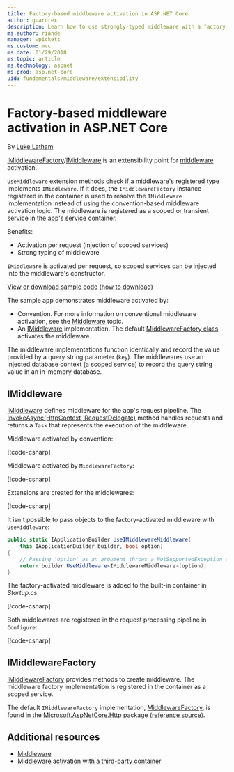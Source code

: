 ```yaml
---
title: Factory-based middleware activation in ASP.NET Core
author: guardrex
description: Learn how to use strongly-typed middleware with a factory-based activation implementation in ASP.NET Core.
ms.author: riande
manager: wpickett
ms.custom: mvc
ms.date: 01/29/2018
ms.topic: article
ms.technology: aspnet
ms.prod: asp.net-core
uid: fundamentals/middleware/extensibility
---
```

# Factory-based middleware activation in ASP.NET Core

By [Luke Latham](https://github.com/guardrex)

[IMiddlewareFactory](/dotnet/api/microsoft.aspnetcore.http.imiddlewarefactory)/[IMiddleware](/dotnet/api/microsoft.aspnetcore.http.imiddleware) is an extensibility point for [middleware](xref:fundamentals/middleware/index) activation.

`UseMiddleware` extension methods check if a middleware's registered type implements `IMiddleware`. If it does, the `IMiddlewareFactory` instance registered in the container is used to resolve the `IMiddleware` implementation instead of using the convention-based middleware activation logic. The middleware is registered as a scoped or transient service in the app's service container.

Benefits:

* Activation per request (injection of scoped services)
* Strong typing of middleware

`IMiddleware` is activated per request, so scoped services can be injected into the middleware's constructor.

[View or download sample code](https://github.com/aspnet/Docs/tree/live/aspnetcore/fundamentals/middleware/extensibility/sample) ([how to download](xref:tutorials/index#how-to-download-a-sample))

The sample app demonstrates middleware activated by:

* Convention. For more information on conventional middleware activation, see the [Middleware](xref:fundamentals/middleware/index) topic.
* An [IMiddleware](/dotnet/api/microsoft.aspnetcore.http.imiddleware) implementation. The default [MiddlewareFactory class](/dotnet/api/microsoft.aspnetcore.http.middlewarefactory) activates the middleware.

The middleware implementations function identically and record the value provided by a query string parameter (`key`). The middlewares use an injected database context (a scoped service) to record the query string value in an in-memory database.

## IMiddleware

[IMiddleware](/dotnet/api/microsoft.aspnetcore.http.imiddleware) defines middleware for the app's request pipeline. The [InvokeAsync(HttpContext, RequestDelegate)](/dotnet/api/microsoft.aspnetcore.http.imiddleware.invokeasync#Microsoft_AspNetCore_Http_IMiddleware_InvokeAsync_Microsoft_AspNetCore_Http_HttpContext_Microsoft_AspNetCore_Http_RequestDelegate_) method handles requests and returns a `Task` that represents the execution of the middleware.

Middleware activated by convention:

[!code-csharp[](extensibility/sample/Middleware/ConventionalMiddleware.cs?name=snippet1)]

Middleware activated by `MiddlewareFactory`:

[!code-csharp[](extensibility/sample/Middleware/IMiddlewareMiddleware.cs?name=snippet1)]

Extensions are created for the middlewares:

[!code-csharp[](extensibility/sample/Middleware/MiddlewareExtensions.cs?name=snippet1)]

It isn't possible to pass objects to the factory-activated middleware with `UseMiddleware`:

```csharp
public static IApplicationBuilder UseIMiddlewareMiddleware(
    this IApplicationBuilder builder, bool option)
{
    // Passing 'option' as an argument throws a NotSupportedException at runtime.
    return builder.UseMiddleware<IMiddlewareMiddleware>(option);
}
```

The factory-activated middleware is added to the built-in container in *Startup.cs*:

[!code-csharp[](extensibility/sample/Startup.cs?name=snippet1&highlight=6)]

Both middlewares are registered in the request processing pipeline in `Configure`:

[!code-csharp[](extensibility/sample/Startup.cs?name=snippet2&highlight=12-13)]

## IMiddlewareFactory

[IMiddlewareFactory](/dotnet/api/microsoft.aspnetcore.http.imiddlewarefactory) provides methods to create middleware. The middleware factory implementation is registered in the container as a scoped service.

The default `IMiddlewareFactory` implementation, [MiddlewareFactory](/dotnet/api/microsoft.aspnetcore.http.middlewarefactory), is found in the [Microsoft.AspNetCore.Http](https://www.nuget.org/packages/Microsoft.AspNetCore.Http/) package ([reference source](https://github.com/aspnet/HttpAbstractions/blob/release/2.0/src/Microsoft.AspNetCore.Http/MiddlewareFactory.cs)).

## Additional resources

* [Middleware](xref:fundamentals/middleware/index)
* [Middleware activation with a third-party container](xref:fundamentals/middleware/extensibility-third-party-container)
